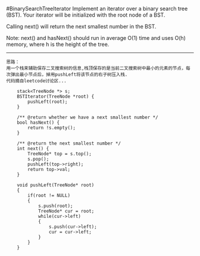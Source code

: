 #BinarySearchTreeIterator
Implement an iterator over a binary search tree (BST). Your iterator will be initialized with the root node of a BST.

Calling next() will return the next smallest number in the BST.

Note: next() and hasNext() should run in average O(1) time and uses O(h) memory, where h is the height of the tree.


---


```
思路：
用一个栈来辅助保存二叉搜索树的信息,栈顶保存的是当前二叉搜索树中最小的元素的节点，每次弹出最小节点后，掉用pushLeft将该节点的右子树压入栈.
代码摘自leetcode讨论区...

    stack<TreeNode *> s;
    BSTIterator(TreeNode *root) {
        pushLeft(root);
    }

    /** @return whether we have a next smallest number */
    bool hasNext() {
        return !s.empty();
    }

    /** @return the next smallest number */
    int next() {
        TreeNode* top = s.top();
        s.pop();
        pushLeft(top->right);
        return top->val;
    }
    
    void pushLeft(TreeNode* root)
    {
        if(root != NULL)
        {
            s.push(root);
            TreeNode* cur = root;
            while(cur->left)
            {
                s.push(cur->left);
                cur = cur->left;
            }
        }
    }
```